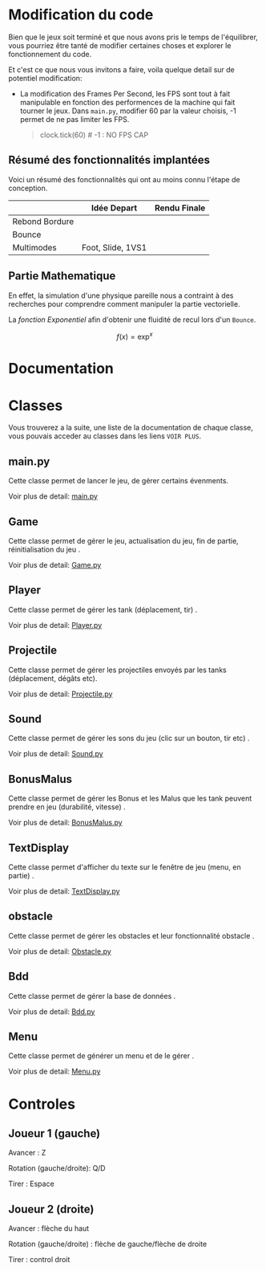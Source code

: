 # Modification du code

Bien que le jeux soit terminé et que nous avons pris le temps de l'équilibrer, vous pourriez être tanté de modifier certaines choses et explorer le fonctionnement du code.

Et c'est ce que nous vous invitons a faire, voila quelque detail sur de potentiel modification:

- La modification des Frames Per Second, les FPS sont tout à fait manipulable en fonction des performences de la machine qui fait tourner le jeux.
Dans ``main.py``, modifier 60 par la valeur choisis, -1 permet de ne pas limiter les FPS.
	> clock.tick(60) # -1 : NO FPS CAP 

## Résumé des fonctionnalités implantées

Voici un résumé des fonctionnalités qui ont au moins connu l'étape de conception.

|                |Idée Depart                    |Rendu Finale                 |
|----------------|-------------------------------|-----------------------------|
|Rebond Bordure  |||
|Bounce          |||
|Multimodes      |Foot, Slide, 1VS1              ||

## Partie Mathematique

En effet, la simulation d'une physique pareille nous a contraint à des recherches pour comprendre comment manipuler la partie vectorielle.

La *fonction Exponentiel* afin d'obtenir une fluidité de recul lors d'un ``Bounce``.

$$
	f(x) = \exp^x
$$


# Documentation

# Classes

Vous trouverez a la suite, une liste de la documentation de chaque classe, vous pouvais acceder au classes dans les liens ``VOIR PLUS``.

## main.py

Cette classe permet de lancer le jeu, de gérer certains évenments.

Voir plus de detail: [main.py](../sources/main.py)

## Game

Cette classe permet de gérer le jeu, actualisation du jeu, fin de partie, réinitialisation du jeu .

Voir plus de detail: [Game.py](../sources/classes/Game.py)

## Player

Cette classe permet de gérer les tank (déplacement, tir) .

Voir plus de detail: [Player.py](../sources/classes/Player.py)

## Projectile

Cette classe permet de gérer les projectiles envoyés par les tanks (déplacement, dégâts etc).

Voir plus de detail: [Projectile.py](../sources/classes/Projectile.py)

## Sound

Cette classe permet de gérer les sons du jeu (clic sur un bouton, tir etc) .

Voir plus de detail: [Sound.py](../sources/classes/Sound.py)

## BonusMalus

Cette classe permet de gérer les Bonus et les Malus que les tank peuvent prendre en jeu (durabilité, vitesse) .

Voir plus de detail: [BonusMalus.py](../sources/classes/BonusMalus.py)

## TextDisplay

Cette classe permet d'afficher du texte sur le fenêtre de jeu (menu, en partie) .

Voir plus de detail: [TextDisplay.py](../sources/classes/TextDisplay.py)

## obstacle

Cette classe permet de gérer les obstacles et leur fonctionnalité obstacle .

Voir plus de detail: [Obstacle.py](../sources/classes/Obstacle.py)

## Bdd

Cette classe permet de gérer la base de données .

Voir plus de detail: [Bdd.py](../sources/classes/Bdd.py)

## Menu

Cette classe permet de générer un menu et de le gérer .

Voir plus de detail: [Menu.py](../sources/classes/Menu.py)

# Controles

## Joueur 1 (gauche)

Avancer : Z 

Rotation (gauche/droite): Q/D 

Tirer : Espace

## Joueur 2 (droite)

Avancer : flèche du haut 

Rotation (gauche/droite) : flèche de gauche/flèche de droite 

Tirer : control droit 



